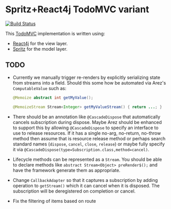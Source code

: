 # Spritz+React4j TodoMVC variant

[![Build Status](https://secure.travis-ci.org/react4j/react4j-todomvc.png?branch=spritz)](http://travis-ci.org/react4j/react4j-todomvc)

This [TodoMVC](http://todomvc.com/) implementation is written using:

* [React4j](https://react4j.github.io) for the view layer.
* [Spritz](https://spritz.github.io/) for the model layer.

## TODO

* Currently we manually trigger re-renders by explicitly serializing state from streams into a field. Should this
  some how be automated via Arez's `ComputableValue` such as:
  ```java
  @Memoize abstract int getMyValue();

  @MemoizeStream Stream<Integer> getMyValueStream() { return ...; }
  ```

* There should be an annotation like `@CascadeDispose` that automatically cancels subscription during dispose.
  Maybe Arez should be enhanced to support this by allowing `@CascadeDispose` to specify an interface to use to
  release resources. If it has a single no-arg, no-return, no-throw method then assume that is resource release
  method or perhaps search standard names (`dispose`, `cancel`, `close`, `release`) or maybe fully specify it via
  `@CascadeDispose(type=Subscription.class,method=cancel)`.

* Lifecycle methods can be represented as a `Stream`. You should be able to declare methods like
  `abstract Stream<Object> preRender$();` and have the framework generate them as appropriate.

* Change `CallbackAdapter` so that it captures a subscription by adding operation to `getStream()` which it can
  cancel when it is disposed. The subscription will be deregistered on completion or cancel.

* Fix the filtering of items based on route
